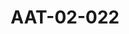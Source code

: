 ---
pid: AAT-02-022
title: AAT-02-022
language: en
collection: Abdel Rahman Ali Taha
original_label: 
rights: Fadwa Ali Taha
location_of_original: 'Fadwa Ali Taha '
photographer_or_studio: 
scanned_from: jpeg
_date: '1962'
location: Egypt, Cairo
description: Abdel Rahman Ali Taha on a trip with his son Yasir
additional_notes: 'From the right: Dr. Ali al Mufti, Abdel Rahman Ali Taha, Dr. Anour
  al Mufti. In front of them Yasir Abdel Rahman Ali Taha'
permission_display: 'yes'
on_server: 'yes'
on_website: 'yes'
permalink: "/archive/en/aat-02-022.html"
layout: photo-page
---